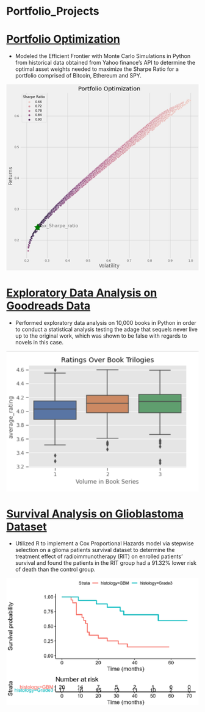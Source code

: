 # Portfolio_Projects

# [Portfolio Optimization](https://github.com/mablanch/Portfolio_Projects/blob/main/Portfolio_Optimization_MC.ipynb)
- Modeled the Efficient Frontier with Monte Carlo Simulations in Python from historical data obtained from Yahoo finance’s API to determine the optimal asset weights needed to maximize the Sharpe Ratio for a portfolio comprised of Bitcoin, Ethereum and SPY.

![](/images/Efficient_frontier.png)

# [Exploratory Data Analysis on Goodreads Data](https://github.com/mablanch/Portfolio_Projects/blob/main/Goodreads_Exploratory_Analysis.ipynb)
- Performed exploratory data analysis on 10,000 books in Python in order to conduct a statistical analysis testing the adage that sequels never live up to the original work, which was shown to be false with regards to novels in this case. 

![](/images/series_ratings.png)

# [Survival Analysis on Glioblastoma Dataset](https://github.com/mablanch/Portfolio_Projects/blob/main/Survival_Analysis_Gliobastoma_dataset_final_version.pdf)
- Utilized R to implement a Cox Proportional Hazards model via stepwise selection on a glioma patients survival dataset to determine the treatment effect of radioimmunotherapy (RIT) on enrolled patients’ survival and found the patients in the RIT group had a 91.32% lower risk of death than the control group. 

![](/images/survival_stratified.png)

